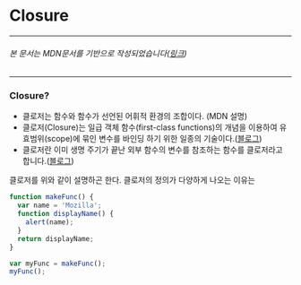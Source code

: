 # Closure

---

###### 본 문서는 MDN문서를 기반으로 작성되었습니다([링크](https://developer.mozilla.org/ko/docs/Web/JavaScript/Closures))

---

### Closure?
- 클로저는 함수와 함수가 선언된 어휘적 환경의 조합이다. (MDN 설명)
- 클로저(Closure)는 일급 객체 함수(first-class functions)의 개념을 이용하여 유효범위(scope)에 묶인 변수를 바인딩 하기 위한 일종의 기술이다.([블로그](https://www.google.com/url?sa=t&rct=j&q=&esrc=s&source=web&cd=&cad=rja&uact=8&ved=2ahUKEwim3sb-j6_4AhUTglYBHUVAAN4QFnoECBAQAQ&url=https%3A%2F%2Fheropy.blog%2F2017%2F11%2F10%2Fclosure%2F&usg=AOvVaw01kCdrjUgjxqlKeeYKQMBi))
- 클로저란 이미 생명 주기가 끝난 외부 함수의 변수를 참조하는 함수를 클로저라고 합니다.([블로그](https://victorydntmd.tistory.com/44))

클로저를 위와 같이 설명하곤 한다. 클로저의 정의가 다양하게 나오는 이유는
``` javascript
function makeFunc() {
  var name = 'Mozilla';
  function displayName() {
    alert(name);
  }
  return displayName;
}

var myFunc = makeFunc();
myFunc();
```
